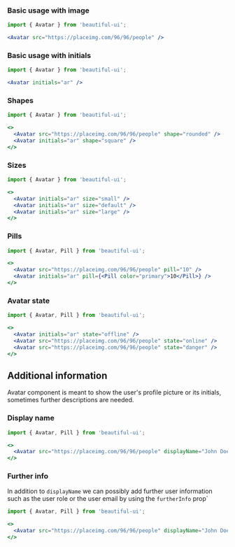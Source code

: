 ### Basic usage with image

```jsx
import { Avatar } from 'beautiful-ui';

<Avatar src="https://placeimg.com/96/96/people" />
```

### Basic usage with initials

```jsx
import { Avatar } from 'beautiful-ui';

<Avatar initials="ar" />
```

### Shapes

```jsx
import { Avatar } from 'beautiful-ui';

<>
  <Avatar src="https://placeimg.com/96/96/people" shape="rounded" />
  <Avatar initials="ar" shape="square" />
</>
```

### Sizes

```jsx
import { Avatar } from 'beautiful-ui';

<>
  <Avatar initials="ar" size="small" />
  <Avatar initials="ar" size="default" />
  <Avatar initials="ar" size="large" />
</>
```

### Pills

```jsx
import { Avatar, Pill } from 'beautiful-ui';

<>
  <Avatar src="https://placeimg.com/96/96/people" pill="10" />
  <Avatar initials="ar" pill={<Pill color="primary">10</Pill>} />
</>
```

### Avatar state

```jsx
import { Avatar, Pill } from 'beautiful-ui';

<>
  <Avatar initials="ar" state="offline" />
  <Avatar src="https://placeimg.com/96/96/people" state="online" />
  <Avatar src="https://placeimg.com/96/96/people" state="danger" />
</>
```


## Additional information

Avatar component is meant to show the user's profile picture or its initials, 
sometimes further descriptions are needed.


### Display name

```jsx
import { Avatar, Pill } from 'beautiful-ui';

<>
  <Avatar src="https://placeimg.com/96/96/people" displayName="John Doe" />
</>
```

### Further info

In addition to `displayName` we can possibly add further user information such as
the user role or the user email by using the `furtherInfo` prop`

```jsx
import { Avatar, Pill } from 'beautiful-ui';

<>
  <Avatar src="https://placeimg.com/96/96/people" displayName="John Doe" furtherInfo="Admin" />
</>
```
